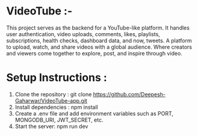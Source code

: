 # VideoTube :-
This project serves as the backend for a YouTube-like platform. It handles user authentication, video uploads, comments, likes, playlists, subscriptions, health checks, dashboard data, and now, tweets. A platform to upload, watch, and share videos with a global audience. Where creators and viewers come together to explore, post, and inspire through video.

# Setup Instructions :
1. Clone the repository : git clone https://github.com/Deepesh-Gaharwar/VideoTube-app.git
2. Install dependencies : npm install
3. Create a .env file and add environment variables such as PORT, MONGODB_URI, JWT_SECRET, etc.
4. Start the server: npm run dev
